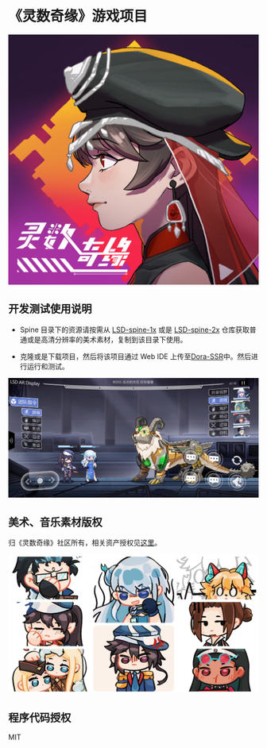 # 《灵数奇缘》游戏项目

![LSD](Image/l-s-d-small.jpg)

## 开发测试使用说明

* Spine 目录下的资源请按需从 [LSD-spine-1x](https://github.com/IppClub/LSD-spine-1x.git) 或是 [LSD-spine-2x](https://github.com/IppClub/LSD-spine-2x) 仓库获取普通或是高清分辨率的美术素材，复制到该目录下使用。

* 克隆或是下载项目，然后将该项目通过 Web IDE 上传至[Dora-SSR](https://github.com/IppClub/Dora-SSR)中。然后进行运行和测试。

![Gameplay RTT](Image/gameplay-RTT.jpg)

## 美术、音乐素材版权

归《灵数奇缘》社区所有，相关资产授权见[这里](https://luv-sense-digital.readthedocs.io/community/licencing.html)。

![LSD People](Image/l-s-d-people.jpg)

## 程序代码授权

MIT

